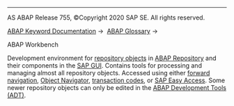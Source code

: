   

* * *

AS ABAP Release 755, ©Copyright 2020 SAP SE. All rights reserved.

[ABAP Keyword Documentation](javascript:call_link\('abenabap.htm'\)) →  [ABAP Glossary](javascript:call_link\('abenabap_glossary.htm'\)) → 

ABAP Workbench

Development environment for [repository objects](javascript:call_link\('abenrepository_object_glosry.htm'\) "Glossary Entry") in [ABAP Repository](javascript:call_link\('abenabap_repository_glosry.htm'\) "Glossary Entry") and their components in the [SAP GUI](javascript:call_link\('abensap_gui_glosry.htm'\) "Glossary Entry"). Contains tools for processing and managing almost all repository objects. Accessed using either [forward navigation](javascript:call_link\('abenforward_navigation_glosry.htm'\) "Glossary Entry"), [Object Navigator](javascript:call_link\('abenobject_navigator_glosry.htm'\) "Glossary Entry"), [transaction codes](javascript:call_link\('abentransaction_code_glosry.htm'\) "Glossary Entry"), or [SAP Easy Access](javascript:call_link\('abensap_easy_access_glosry.htm'\) "Glossary Entry"). Some newer repository objects can only be edited in the [ABAP Development Tools (ADT)](javascript:call_link\('abenadt_glosry.htm'\) "Glossary Entry").